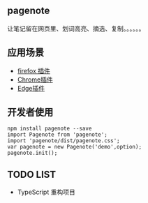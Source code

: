 ## pagenote
让笔记留在网页里、划词高亮、摘选、复制。。。。。。 
 
## 应用场景
* [firefox 插件](https://addons.mozilla.org/zh-CN/firefox/addon/page-note/)  
* [Chrome插件](https://chrome.google.com/webstore/detail/pagenotehighlight-and-tak/hpekbddiphlmlfjebppjhemobaopekmp?utm_source=github)  
* [Edge插件](https://microsoftedge.microsoft.com/addons/detail/pagenote-%E4%B8%80%E9%A1%B5%E4%B8%80%E8%AE%B0/ablhdlecfphodoohfacojdngdfkgneaa)  

## 开发者使用
```shell script
npm install pagenote --save
import Pagenote from 'pagenote';
import 'pagenote/dist/pagenote.css';
var pagenote = new Pagenote('demo',option);
pagenote.init();
```

## TODO LIST
* TypeScript 重构项目
